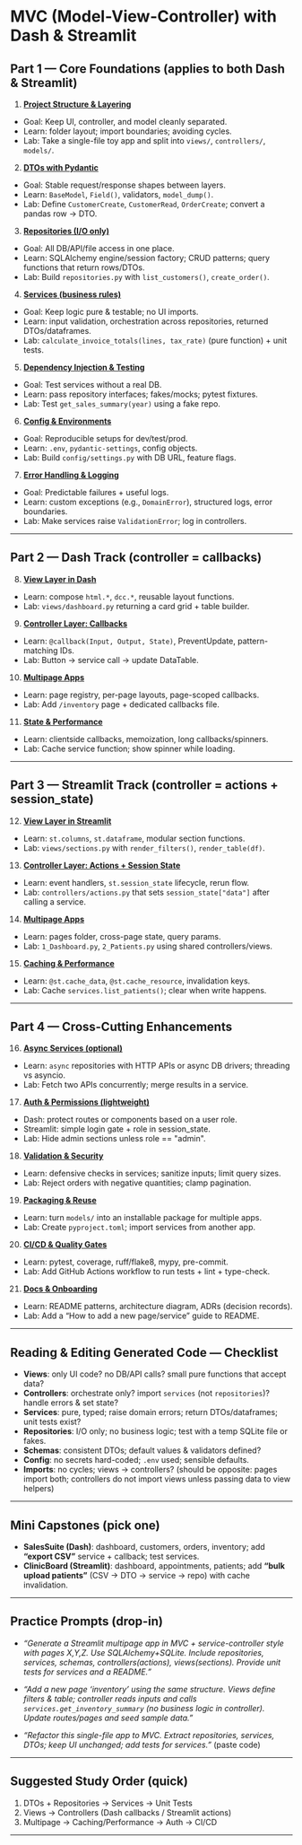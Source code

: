 # **MVC (Model-View-Controller) with Dash & Streamlit**

## Part 1 — Core Foundations (applies to both Dash & Streamlit)

1. [**Project Structure & Layering**](https://github.com/fromsantanu/LLM-Based-Agentic-Systems/blob/main/MVCServices/p01.md)

* Goal: Keep UI, controller, and model cleanly separated.
* Learn: folder layout; import boundaries; avoiding cycles.
* Lab: Take a single-file toy app and split into `views/`, `controllers/`, `models/`.

2. [**DTOs with Pydantic**](https://github.com/fromsantanu/LLM-Based-Agentic-Systems/blob/main/MVCServices/p02.md)

* Goal: Stable request/response shapes between layers.
* Learn: `BaseModel`, `Field()`, validators, `model_dump()`.
* Lab: Define `CustomerCreate`, `CustomerRead`, `OrderCreate`; convert a pandas row → DTO.

3. [**Repositories (I/O only)**](https://github.com/fromsantanu/LLM-Based-Agentic-Systems/blob/main/MVCServices/p03.md)

* Goal: All DB/API/file access in one place.
* Learn: SQLAlchemy engine/session factory; CRUD patterns; query functions that return rows/DTOs.
* Lab: Build `repositories.py` with `list_customers()`, `create_order()`.

4. [**Services (business rules)**](https://github.com/fromsantanu/LLM-Based-Agentic-Systems/blob/main/MVCServices/p04.md)

* Goal: Keep logic pure & testable; no UI imports.
* Learn: input validation, orchestration across repositories, returned DTOs/dataframes.
* Lab: `calculate_invoice_totals(lines, tax_rate)` (pure function) + unit tests.

5. [**Dependency Injection & Testing**](https://github.com/fromsantanu/LLM-Based-Agentic-Systems/blob/main/MVCServices/p05.md)

* Goal: Test services without a real DB.
* Learn: pass repository interfaces; fakes/mocks; pytest fixtures.
* Lab: Test `get_sales_summary(year)` using a fake repo.

6. [**Config & Environments**](https://github.com/fromsantanu/LLM-Based-Agentic-Systems/blob/main/MVCServices/p06.md)

* Goal: Reproducible setups for dev/test/prod.
* Learn: `.env`, `pydantic-settings`, config objects.
* Lab: Build `config/settings.py` with DB URL, feature flags.

7. [**Error Handling & Logging**](https://github.com/fromsantanu/LLM-Based-Agentic-Systems/blob/main/MVCServices/p07.md)

* Goal: Predictable failures + useful logs.
* Learn: custom exceptions (e.g., `DomainError`), structured logs, error boundaries.
* Lab: Make services raise `ValidationError`; log in controllers.

---

## Part 2 — Dash Track (controller = callbacks)

8. [**View Layer in Dash**](https://github.com/fromsantanu/LLM-Based-Agentic-Systems/blob/main/MVCServices/p08.md)

* Learn: compose `html.*`, `dcc.*`, reusable layout functions.
* Lab: `views/dashboard.py` returning a card grid + table builder.

9. [**Controller Layer: Callbacks**](https://github.com/fromsantanu/LLM-Based-Agentic-Systems/blob/main/MVCServices/p09.md)

* Learn: `@callback(Input, Output, State)`, PreventUpdate, pattern-matching IDs.
* Lab: Button → service call → update DataTable.

10. [**Multipage Apps**](https://github.com/fromsantanu/LLM-Based-Agentic-Systems/blob/main/MVCServices/p10.md)

* Learn: page registry, per-page layouts, page-scoped callbacks.
* Lab: Add `/inventory` page + dedicated callbacks file.

11. [**State & Performance**](https://github.com/fromsantanu/LLM-Based-Agentic-Systems/blob/main/MVCServices/p11.md)

* Learn: clientside callbacks, memoization, long callbacks/spinners.
* Lab: Cache service function; show spinner while loading.

---

## Part 3 — Streamlit Track (controller = actions + session_state)

12. [**View Layer in Streamlit**](https://github.com/fromsantanu/LLM-Based-Agentic-Systems/blob/main/MVCServices/p12.md)

* Learn: `st.columns`, `st.dataframe`, modular section functions.
* Lab: `views/sections.py` with `render_filters()`, `render_table(df)`.

13. [**Controller Layer: Actions + Session State**](https://github.com/fromsantanu/LLM-Based-Agentic-Systems/blob/main/MVCServices/p13.md)

* Learn: event handlers, `st.session_state` lifecycle, rerun flow.
* Lab: `controllers/actions.py` that sets `session_state["data"]` after calling a service.

14. [**Multipage Apps**](https://github.com/fromsantanu/LLM-Based-Agentic-Systems/blob/main/MVCServices/p14.md)

* Learn: pages folder, cross-page state, query params.
* Lab: `1_Dashboard.py`, `2_Patients.py` using shared controllers/views.

15. [**Caching & Performance**](https://github.com/fromsantanu/LLM-Based-Agentic-Systems/blob/main/MVCServices/p15.md)

* Learn: `@st.cache_data`, `@st.cache_resource`, invalidation keys.
* Lab: Cache `services.list_patients()`; clear when write happens.

---

## Part 4 — Cross-Cutting Enhancements

16. [**Async Services (optional)**](https://github.com/fromsantanu/LLM-Based-Agentic-Systems/blob/main/MVCServices/p16.md)

* Learn: `async` repositories with HTTP APIs or async DB drivers; threading vs asyncio.
* Lab: Fetch two APIs concurrently; merge results in a service.

17. [**Auth & Permissions (lightweight)**](https://github.com/fromsantanu/LLM-Based-Agentic-Systems/blob/main/MVCServices/p17.md)

* Dash: protect routes or components based on a user role.
* Streamlit: simple login gate + role in session_state.
* Lab: Hide admin sections unless role == "admin".

18. [**Validation & Security**](https://github.com/fromsantanu/LLM-Based-Agentic-Systems/blob/main/MVCServices/p18.md)

* Learn: defensive checks in services; sanitize inputs; limit query sizes.
* Lab: Reject orders with negative quantities; clamp pagination.

19. [**Packaging & Reuse**](https://github.com/fromsantanu/LLM-Based-Agentic-Systems/blob/main/MVCServices/p19.md)

* Learn: turn `models/` into an installable package for multiple apps.
* Lab: Create `pyproject.toml`; import services from another app.

20. [**CI/CD & Quality Gates**](https://github.com/fromsantanu/LLM-Based-Agentic-Systems/blob/main/MVCServices/p20.md)

* Learn: pytest, coverage, ruff/flake8, mypy, pre-commit.
* Lab: Add GitHub Actions workflow to run tests + lint + type-check.

21. [**Docs & Onboarding**](https://github.com/fromsantanu/LLM-Based-Agentic-Systems/blob/main/MVCServices/p21.md)

* Learn: README patterns, architecture diagram, ADRs (decision records).
* Lab: Add a “How to add a new page/service” guide to README.

---

## Reading & Editing Generated Code — Checklist

* **Views**: only UI code? no DB/API calls? small pure functions that accept data?
* **Controllers**: orchestrate only? import `services` (not `repositories`)? handle errors & set state?
* **Services**: pure, typed; raise domain errors; return DTOs/dataframes; unit tests exist?
* **Repositories**: I/O only; no business logic; test with a temp SQLite file or fakes.
* **Schemas**: consistent DTOs; default values & validators defined?
* **Config**: no secrets hard-coded; `.env` used; sensible defaults.
* **Imports**: no cycles; views → controllers? (should be opposite: pages import both; controllers do not import views unless passing data to view helpers)

---

## Mini Capstones (pick one)

* **SalesSuite (Dash)**: dashboard, customers, orders, inventory; add **“export CSV”** service + callback; test services.
* **ClinicBoard (Streamlit)**: dashboard, appointments, patients; add **“bulk upload patients”** (CSV → DTO → service → repo) with cache invalidation.

---

## Practice Prompts (drop-in)

* *“Generate a Streamlit multipage app in MVC + service-controller style with pages X,Y,Z. Use SQLAlchemy+SQLite. Include repositories, services, schemas, controllers(actions), views(sections). Provide unit tests for services and a README.”*

* *“Add a new page ‘inventory’ using the same structure. Views define filters & table; controller reads inputs and calls `services.get_inventory_summary` (no business logic in controller). Update routes/pages and seed sample data.”*

* *“Refactor this single-file app to MVC. Extract repositories, services, DTOs; keep UI unchanged; add tests for services.”* (paste code)

---

## Suggested Study Order (quick)

1. DTOs + Repositories → Services → Unit Tests
2. Views → Controllers (Dash callbacks / Streamlit actions)
3. Multipage → Caching/Performance → Auth → CI/CD

---
